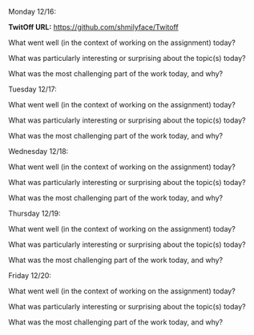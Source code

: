 Monday 12/16: 

**TwitOff URL:** https://github.com/shmilyface/Twitoff

What went well (in the context of working on the assignment) today?

What was particularly interesting or surprising about the topic(s) today?

What was the most challenging part of the work today, and why?

Tuesday 12/17: 

What went well (in the context of working on the assignment) today?

What was particularly interesting or surprising about the topic(s) today?

What was the most challenging part of the work today, and why?

Wednesday 12/18:

What went well (in the context of working on the assignment) today?

What was particularly interesting or surprising about the topic(s) today?

What was the most challenging part of the work today, and why?

Thursday 12/19:

What went well (in the context of working on the assignment) today?

What was particularly interesting or surprising about the topic(s) today?

What was the most challenging part of the work today, and why?

Friday 12/20:

What went well (in the context of working on the assignment) today?

What was particularly interesting or surprising about the topic(s) today?

What was the most challenging part of the work today, and why?
